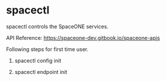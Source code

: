 # spacectl
spacectl controls the SpaceONE services.

API Reference: https://spaceone-dev.gitbook.io/spaceone-apis

Following steps for first time user.

1. spacectl config init

2. spacectl endpoint init
